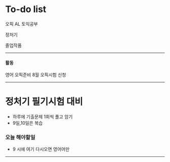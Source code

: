 # To-do list


오픽 AL
토익공부 

정처기

졸업작품

----------------
#### 활동

영어 오픽준비 8월
오픽시험 신청

---

# 정처기 필기시험 대비

- 하루에 기출문제 1회씩 풀고 암기
- 9일,10일은 복습


### 오늘 해야할일

- 9 시에 여기 다시오면
영어어만
-----


